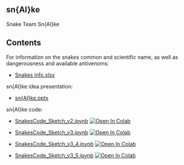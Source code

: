 ## sn{AI}ke
Snake Team Sn{AI}ke

## Contents

For information on the snakes common and scientific name, as well as dangerousness and available antivenoms:
* [Snakes info.xlsx](https://github.com/gmarcelo94/sn-AI-ke/blob/main/Snake%20info.xlsx) 

sn{AI}ke idea presentation:
* [sn{AI}ke.pptx](https://github.com/gmarcelo94/sn-AI-ke/blob/main/sn{AI}ke.pptx)
 
sn{AI}ke code:
* [SnakesCode_Sketch_v2.ipynb](https://github.com/gmarcelo94/sn-AI-ke/blob/main/SnakesCode_Sketch_v2.ipynb) [![Open In Colab](https://colab.research.google.com/assets/colab-badge.svg)](https://colab.research.google.com/github.com/gmarcelo94/sn-AI-ke/blob/main/SnakesCode_Sketch_v2.ipynb)

* [SnakesCode_Sketch_v3.ipynb](https://github.com/gmarcelo94/sn-AI-ke/blob/main/SnakesCode_Sketch_v3.ipynb) [![Open In Colab](https://colab.research.google.com/assets/colab-badge.svg)](https://colab.research.google.com/github.com/gmarcelo94/sn-AI-ke/blob/main/SnakesCode_Sketch_v3.ipynb)

* [SnakesCode_Sketch_v3_4.ipynb](https://github.com/gmarcelo94/sn-AI-ke/blob/main/SnakesCode_Sketch_v3_4.ipynb) [![Open In Colab](https://colab.research.google.com/assets/colab-badge.svg)](https://colab.research.google.com/github.com/gmarcelo94/sn-AI-ke/blob/main/SnakesCode_Sketch_v3_4.ipynb)

* [SnakesCode_Sketch_v3_5.ipynb](https://github.com/gmarcelo94/sn-AI-ke/blob/main/SnakesCode_Sketch_v3_5.ipynb) [![Open In Colab](https://colab.research.google.com/assets/colab-badge.svg)](https://colab.research.google.com/github.com/gmarcelo94/sn-AI-ke/blob/main/SnakesCode_Sketch_v3_5.ipynb)
